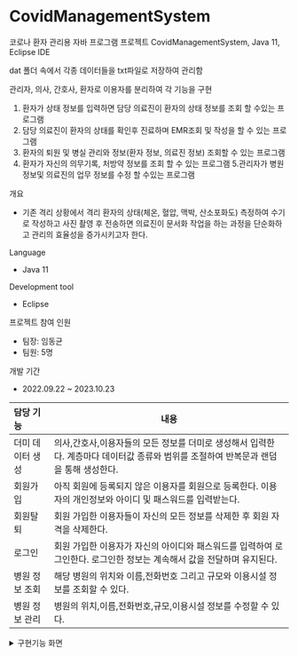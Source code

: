 # CovidManagementSystem
코로나 환자 관리용 자바 프로그램 프로젝트 CovidManagementSystem, Java 11, Eclipse IDE 

dat 폴더 속에서 각종 데이터들을 txt파일로 저장하여 관리함

관리자, 의사, 간호사, 환자로 이용자를 분리하여 각 기능을 구현

1. 환자가 상태 정보를 입력하면 담당 의료진이 환자의 상태 정보를 조회 할 수있는 프로그램
2. 담당 의료진이 환자의 상태를 확인후 진료하며 EMR조회 및 작성을 할 수 있는 프로그램
3. 환자의 퇴원 및 병실 관리와 정보(환자 정보, 의료진 정보) 조회할 수 있는 프로그램
4. 환자가 자신의 의무기록, 처방약 정보를 조회 할 수 있는 프로그램
5.관리자가 병원 정보및 의료진의 업무 정보를 수정 할 수있는 프로그램 

개요
- 기존 격리 상황에서 격리 환자의 상태(체온, 혈압, 맥박, 산소포화도) 측정하여 수기로 작성하고 사진 촬영 후 전송하면 의료진이 문서화 작업을 하는 과정을 단순화하고 관리의 효율성을 증가시키고자 한다.

Language
- Java 11

Development tool
- Eclipse

프로젝트 참여 인원
- 팀장: 임동균
- 팀원: 5명
 
개발 기간
- 2022.09.22 ~ 2023.10.23

|담당 기능|내용|
|:--|---|
|더미 데이터 생성|의사,간호사,이용자들의 모든 정보를 더미로 생성해서 입력한다. 계층마다 데이터값 종류와 범위를 조절하여 반복문과 랜덤을 통해 생성한다.|
|회원가입|아직 회원에 등록되지 않은 이용자를 회원으로 등록한다. 이용자의 개인정보와 아이디 및 패스워드를 입력받는다.|
|회원탈퇴|회원 가입한 이용자들이 자신의 모든 정보를 삭제한 후 회원 자격을 삭제한다.|
|로그인|회원 가입한 이용자가 자신의 아이디와 패스워드를 입력하여 로그인한다. 로그인한 정보는 계속해서 값을 전달하며 유지된다.|
|병원 정보 조회|해당 병원의 위치와 이름,전화번호 그리고 규모와 이용시설 정보를 조회할 수 있다.|
|병원 정보 관리|병원의 위치,이름,전화번호,규모,이용시설 정보를 수정할 수 있다.|

<details>
    <summary>구현기능 화면</summary>

![image](https://github.com/io030/CovidManagementSystem/assets/114460492/191c3c3f-6ad0-48ad-8ac6-9ea8ec8c0bec)

![image](https://github.com/io030/CovidManagementSystem/assets/114460492/da8e86ca-182e-4284-b677-4fce2873a819)

![image](https://github.com/io030/CovidManagementSystem/assets/114460492/c247e88e-b341-4a75-b7ba-bbda0d6be55b)

![image](https://github.com/io030/CovidManagementSystem/assets/114460492/e5ed595f-d222-41c7-bc9f-8049b1e43299)

![image](https://github.com/io030/CovidManagementSystem/assets/114460492/5f4c742a-fa19-4c2d-9c87-0c55e7c59320)

![image](https://github.com/io030/CovidManagementSystem/assets/114460492/760eada6-7974-4b03-98eb-a7c1235e51f8)

![image](https://github.com/io030/CovidManagementSystem/assets/114460492/8cd41f65-b420-48fe-b56d-8a7e21c82d54)

![image](https://github.com/io030/CovidManagementSystem/assets/114460492/9d228c77-2470-4095-a131-3ef6609e742c)

</details>
